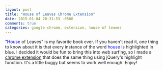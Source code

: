 ```yaml
---
layout: post
title: "House of Leaves Chrome Extension"
date: 2015-01-04 20:31:53 -0500
comments: true
categories: google chrome, extension, house of leaves
---
```


"<span style="color:blue">House</span> of Leaves" is my favorite book ever. If you haven't read it, one thing to know about it is that every instance of the word <span style="color:blue">house</span> is highlighted in blue. I decided it would be fun to bring this into web surfing, so I made a [chrome extension](https://chrome.google.com/webstore/detail/house-of-leaves-highlight/dchdopmbaeadekogdimbljfchfnhjkag) that does the same thing using jQuery's highlight function. It's a little buggy but seems to work well enough. Enjoy!
